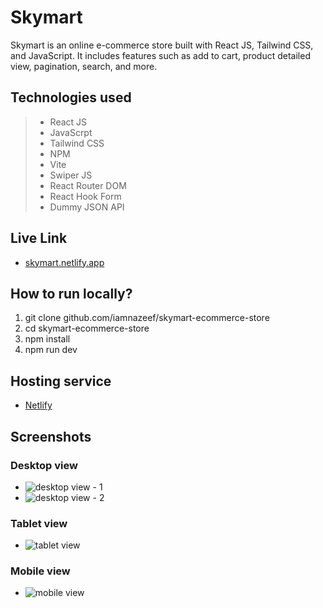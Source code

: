 # Skymart
Skymart is an online e-commerce store built with React JS, Tailwind CSS, and JavaScript. It includes features such as add to cart, product detailed view, pagination, search, and more.

## Technologies used
> - React JS 
> - JavaScrpt 
> - Tailwind CSS 
> - NPM 
> - Vite 
> - Swiper JS 
> - React Router DOM 
> - React Hook Form 
> - Dummy JSON API 

## Live Link
- [skymart.netlify.app](https://skymart.netlify.app/)

## How to run locally?

1. git clone github.com/iamnazeef/skymart-ecommerce-store
2. cd skymart-ecommerce-store
3. npm install
4. npm run dev

## Hosting service
- [Netlify](https://www.netlify.com/)

## Screenshots

### Desktop view
- ![desktop view - 1](https://raw.githubusercontent.com/iamnazeef/skymart-ecommerce-store/screenshots/screenshots/desktop-view-1.png)
- ![desktop view - 2](https://raw.githubusercontent.com/iamnazeef/skymart-ecommerce-store/screenshots/screenshots/desktop-view-2.png)

### Tablet view
- ![tablet view](https://raw.githubusercontent.com/iamnazeef/skymart-ecommerce-store/screenshots/screenshots/tablet-view.png)

### Mobile view
- ![mobile view](https://raw.githubusercontent.com/iamnazeef/skymart-ecommerce-store/screenshots/screenshots/mobile-view.png)
